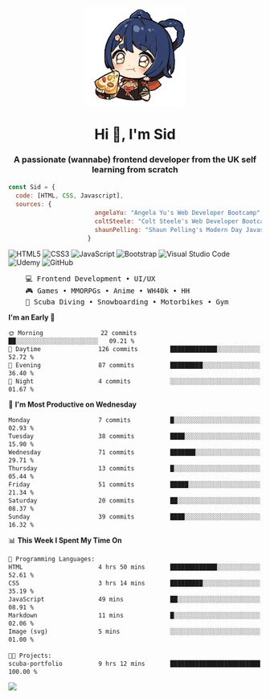 <p align="center">
<img align="center" src="imgs/HuTaoPizza.gif" alt="Logo">
</p>
<h1 align="center">Hi 👋, I'm Sid</h1>
<h3 align="center">A passionate (wannabe) frontend developer from the UK self learning from scratch</h3>


```javascript
const Sid = {
  code: [HTML, CSS, Javascript],
  sources: {
                        angelaYu: "Angela Yu's Web Developer Bootcamp",
                        coltSteele: "Colt Steele's Web Developer Bootcamp",
                        shaunPelling: "Shaun Pelling's Modern Day Javascript"
                      }
```

![HTML5](https://img.shields.io/badge/html5-%23E34F26.svg?style=for-the-badge&logo=html5&logoColor=white)
![CSS3](https://img.shields.io/badge/css3-%231572B6.svg?style=for-the-badge&logo=css3&logoColor=white)
![JavaScript](https://img.shields.io/badge/javascript-%23323330.svg?style=for-the-badge&logo=javascript&logoColor=%23F7DF1E)
![Bootstrap](https://img.shields.io/badge/bootstrap-%238511FA.svg?style=for-the-badge&logo=bootstrap&logoColor=white)
![Visual Studio Code](https://img.shields.io/badge/Visual%20Studio%20Code-0078d7.svg?style=for-the-badge&logo=visual-studio-code&logoColor=white)
![Udemy](https://img.shields.io/badge/Udemy-A435F0?style=for-the-badge&logo=Udemy&logoColor=white)
![GitHub](https://img.shields.io/badge/github-%23121011.svg?style=for-the-badge&logo=github&logoColor=white)

<pre>
    💻 Frontend Development • UI/UX 
    🎮 Games • MMORPGs • Anime • WH40k • HH 
    💪 Scuba Diving • Snowboarding • Motorbikes • Gym
</pre>

<!--START_SECTION:waka-->
**I'm an Early 🐤** 

```text
🌞 Morning                22 commits          ██░░░░░░░░░░░░░░░░░░░░░░░   09.21 % 
🌆 Daytime                126 commits         █████████████░░░░░░░░░░░░   52.72 % 
🌃 Evening                87 commits          █████████░░░░░░░░░░░░░░░░   36.40 % 
🌙 Night                  4 commits           ░░░░░░░░░░░░░░░░░░░░░░░░░   01.67 % 
```
📅 **I'm Most Productive on Wednesday** 

```text
Monday                   7 commits           █░░░░░░░░░░░░░░░░░░░░░░░░   02.93 % 
Tuesday                  38 commits          ████░░░░░░░░░░░░░░░░░░░░░   15.90 % 
Wednesday                71 commits          ███████░░░░░░░░░░░░░░░░░░   29.71 % 
Thursday                 13 commits          █░░░░░░░░░░░░░░░░░░░░░░░░   05.44 % 
Friday                   51 commits          █████░░░░░░░░░░░░░░░░░░░░   21.34 % 
Saturday                 20 commits          ██░░░░░░░░░░░░░░░░░░░░░░░   08.37 % 
Sunday                   39 commits          ████░░░░░░░░░░░░░░░░░░░░░   16.32 % 
```


📊 **This Week I Spent My Time On** 

```text
💬 Programming Languages: 
HTML                     4 hrs 50 mins       █████████████░░░░░░░░░░░░   52.61 % 
CSS                      3 hrs 14 mins       █████████░░░░░░░░░░░░░░░░   35.19 % 
JavaScript               49 mins             ██░░░░░░░░░░░░░░░░░░░░░░░   08.91 % 
Markdown                 11 mins             █░░░░░░░░░░░░░░░░░░░░░░░░   02.06 % 
Image (svg)              5 mins              ░░░░░░░░░░░░░░░░░░░░░░░░░   01.00 % 

🐱‍💻 Projects: 
scuba-portfolio          9 hrs 12 mins       █████████████████████████   100.00 % 
```


<!--END_SECTION:waka-->

<a href="">![](https://komarev.com/ghpvc/?username=sedaryildirim&style=for-the-badge)</a>
